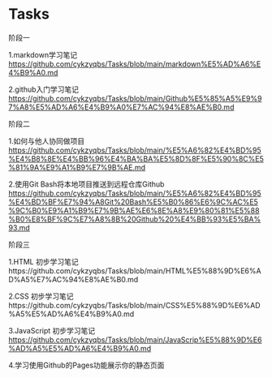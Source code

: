 # Tasks
阶段一  

1.markdown学习笔记 https://github.com/cykzyqbs/Tasks/blob/main/markdown%E5%AD%A6%E4%B9%A0.md  

2.github入门学习笔记 https://github.com/cykzyqbs/Tasks/blob/main/Github%E5%85%A5%E9%97%A8%E5%AD%A6%E4%B9%A0%E7%AC%94%E8%AE%B0.md  

阶段二  

1.如何与他人协同做项目 https://github.com/cykzyqbs/Tasks/blob/main/%E5%A6%82%E4%BD%95%E4%B8%8E%E4%BB%96%E4%BA%BA%E5%8D%8F%E5%90%8C%E5%81%9A%E9%A1%B9%E7%9B%AE.md  

2.使用Git Bash将本地项目推送到远程仓库Github  
https://github.com/cykzyqbs/Tasks/blob/main/%E5%A6%82%E4%BD%95%E4%BD%BF%E7%94%A8Git%20Bash%E5%B0%86%E6%9C%AC%E5%9C%B0%E9%A1%B9%E7%9B%AE%E6%8E%A8%E9%80%81%E5%88%B0%E8%BF%9C%E7%A8%8B%20Github%20%E4%BB%93%E5%BA%93.md  

阶段三  

1.HTML 初步学习笔记https://github.com/cykzyqbs/Tasks/blob/main/HTML%E5%88%9D%E6%AD%A5%E7%AC%94%E8%AE%B0.md  


2.CSS   初步学习笔记https://github.com/cykzyqbs/Tasks/blob/main/CSS%E5%88%9D%E6%AD%A5%E5%AD%A6%E4%B9%A0.md  


3.JavaScript 初步学习笔记 https://github.com/cykzyqbs/Tasks/blob/main/JavaScrip%E5%88%9D%E6%AD%A5%E5%AD%A6%E4%B9%A0.md  


4.学习使用Github的Pages功能展示你的静态页面  

